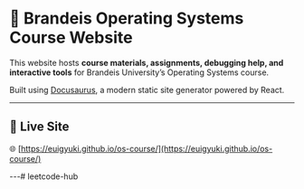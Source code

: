 # 🧠 Brandeis Operating Systems Course Website

This website hosts **course materials, assignments, debugging help, and interactive tools** for Brandeis University’s Operating Systems course.

Built using [Docusaurus](https://docusaurus.io/), a modern static site generator powered by React.

---

## 🚀 Live Site

🌐 [https://euigyuki.github.io/os-course/](https://euigyuki.github.io/os-course/)

---# leetcode-hub
